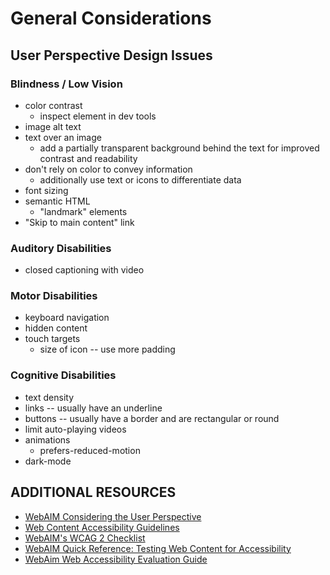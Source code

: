 # General Considerations

## User Perspective Design Issues

### Blindness / Low Vision

- color contrast
  - inspect element in dev tools
- image alt text
- text over an image
  - add a partially transparent background behind the text for improved contrast and readability
- don't rely on color to convey information
  - additionally use text or icons to differentiate data
- font sizing
- semantic HTML
  - "landmark" elements
- "Skip to main content" link

### Auditory Disabilities

- closed captioning with video

### Motor Disabilities

- keyboard navigation
- hidden content
- touch targets
  - size of icon -- use more padding

### Cognitive Disabilities

- text density
- links -- usually have an underline
- buttons -- usually have a border and are rectangular or round
- limit auto-playing videos
- animations
  - prefers-reduced-motion
- dark-mode

## ADDITIONAL RESOURCES

- [WebAIM Considering the User Perspective](https://webaim.org/articles/userperspective/)
- [Web Content Accessibility Guidelines](https://webaim.org/standards/wcag/)
- [WebAIM's WCAG 2 Checklist](https://webaim.org/standards/wcag/checklist)
- [WebAIM Quick Reference: Testing Web Content for Accessibility](https://webaim.org/resources/evalquickref/)
- [WebAim Web Accessibility Evaluation Guide](https://webaim.org/articles/evaluationguide/)
